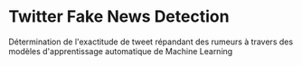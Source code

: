 # Twitter Fake News Detection
Détermination de l'exactitude de tweet répandant des rumeurs à travers des modèles d'apprentissage automatique de Machine Learning 
